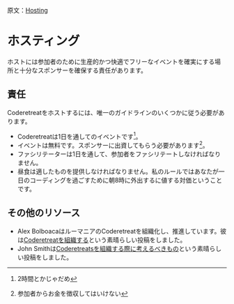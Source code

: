 原文：[Hosting](http://coderetreat.org/hosting)

# ホスティング
ホストには参加者のために生産的かつ快適でフリーなイベントを確実にする場所と十分なスポンサーを確保する責任があります。 

## 責任
Coderetreatをホストするには、唯一のガイドラインのいくつかに従う必要があります。

* Coderetreatは1日を通してのイベントです[^1]。
* イベントは無料です。スポンサーに出資してもらう必要があります[^2]。
* ファシリテーターは1日を通して、参加者をファシリテートしなければなりません。
* 昼食は適したものを提供しなければなりません。私のルールではあなたが一日のコーディングを過ごすために朝8時に外出するに値する対価ということです。

[^1]:2時間とかじゃだめ

[^2]:参加者からお金を徴収してはいけない

## その他のリソース

* Alex BolboacaはルーマニアのCoderetreatを組織化し、推進しています。彼は[Coderetreatを組織する](http://www.alexbolboaca.ro/wordpress/articles/how-to-organize-a-code-retreat)という素晴らしい投稿をしました。
* John Smithは[Coderetreatsを組織する際に考えるべきもの](http://geekswithblogs.net/onefloridacoder/archive/2010/08/16/setting-up-for-the-orlando-code-retreat.aspx)という素晴らしい投稿をしました。